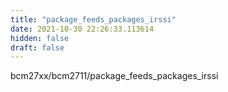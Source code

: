 ```yaml
---
title: "package_feeds_packages_irssi"
date: 2021-10-30 22:26:33.113614
hidden: false
draft: false
---
```


bcm27xx/bcm2711/package_feeds_packages_irssi

